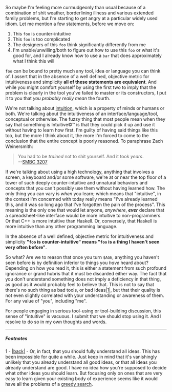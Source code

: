 So maybe I'm feeling more curmudgeonly than usual because of a combination of shit weather, borderlining illness and various extended family problems, but I'm starting to get angry at a particular widely used idiom. Let me mention a few statements, before we move on:


1.   This `foo` is counter-intuitive
1.   This `foo` is too complicated
1.   The designers of this `foo` think significantly differently from me
1.   I'm unable/unwilling/both to figure out how to use this `foo` or what it's good for, and I already know how to use a `bar` that does approximately what I think this will


`foo` can be bound to pretty much any tool, idea or language you can think of. I assert that in the absence of a well defined, objective metric for intuitiveness and simplicity **all of these statements are equivalent**. And while you might comfort yourself by using the first two to imply that the problem is clearly in the tool you've failed to master or its constructors, I put it to you that *you probably really mean* the fourth.

We're not talking about [intuition](http://dictionary.reference.com/browse/intuition), which is a property of minds or humans or both. We're talking about the intuitiveness of an interface/language/tool, conceptual or otherwise. The fuzzy thing that most people mean when they say that something is Intuitive©™ is that they could pick it up and use it without having to learn how first. I'm guilty of having said things like this too, but the more I think about it, the more I'm forced to come to the conclusion that the entire concept is poorly reasoned. To paraphrase Zach Weinersmith:

> You had to be *trained* not to shit yourself. And it took *years*.   
> --[SMBC 3207](http://www.smbc-comics.com/?id=3207#comic)  

If we're talking about using a high technology, anything that involves a screen, a keyboard and/or some software, we're at or near the top floor of a tower of such deeply counter-intuitive and unnatural behaviors and concepts that you can't possibly use them without having learned how. The only thing you can vary is *when* you learn; which means that "intuitive", in the context I'm concerned with today really means "I've already learned this, and it was so long ago that I've forgotten the pain of the process". This meaning is the only one that would let anyone, *anywhere*, ***ever*** declare that a spreadsheet-like interface would be more intuitive to non-programmers. Or that C++ is more intuitive than Haskell. Or, conversely, that Haskell is more intuitive than any other programming language.

In the absence of a well defined, objective metric for intuitiveness and simplicity **"`foo` is counter-intuitive" means "`foo` is a thing I haven't seen very often before"**.

So what? Are we to reason that once you turn `$AGE`, anything you haven't seen before is by definition inferior to things you *have* heard about? Depending on how you read it, this is either a statement from such profound ignorance or grand hubris that it must be discarded either way. The fact that you don't understand something does not imply a deficiency in that thing, as good as it would probably feel to believe that. This is not to say that there's no such thing as bad tools, or bad ideas<a name="note-Sat-Sep-20-123850EDT-2014"></a>[|1|](#foot-Sat-Sep-20-123850EDT-2014), but that their quality is not even slightly correlated with your understanding or awareness of them. For any value of "you", including "me".

For people engaging in serious tool-using or tool-building discussion, this sense of "intuitive" is vacuous. I submit that we should stop using it. And I resolve to do so in my own thoughts and words.


* * *
##### Footnotes

1 - <a name="foot-Sat-Sep-20-123850EDT-2014"></a>[|back|](#note-Sat-Sep-20-123850EDT-2014) - Or, in fact, that you should fully understand all ideas. This has been impossible for quite a while. Just keep in mind that it's vanishingly unlikely that you already understand all good ideas, or that all ideas you already understand are good. I have no idea how you're supposed to decide what other ideas you should learn. But focusing only on ones that are very easy to learn given your existing body of experience seems like it would have all the problems of a [greedy search](http://en.wikipedia.org/wiki/Greedy_algorithm#Cases_of_failure).
